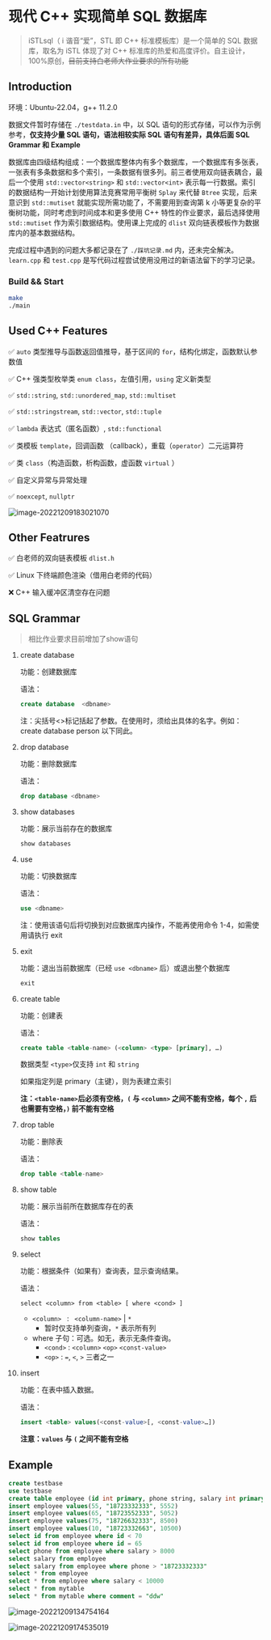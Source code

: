 # 现代 C++ 实现简单 SQL 数据库

> iSTLsql（ i 谐音“爱”，STL 即 C++ 标准模板库）是一个简单的 SQL 数据库，取名为 iSTL 体现了对 C++ 标准库的热爱和高度评价。自主设计，100%原创，~~目前支持白老师大作业要求的所有功能~~

## Introduction

环境：Ubuntu-22.04，g++ 11.2.0

数据文件暂时存储在 `./testdata.in` 中，以 SQL 语句的形式存储，可以作为示例参考，**仅支持少量 SQL 语句，语法相较实际 SQL 语句有差异，具体后面 SQL Grammar 和 Example**

数据库由四级结构组成：一个数据库整体内有多个数据库，一个数据库有多张表，一张表有多条数据和多个索引，一条数据有很多列。前三者使用双向链表耦合，最后一个使用 `std::vector<string>`  和 `std::vector<int>` 表示每一行数据。索引的数据结构一开始计划使用算法竞赛常用平衡树 `Splay` 来代替 `Btree` 实现，后来意识到 `std::mutiset` 就能实现所需功能了，不需要用到查询第 k 小等更复杂的平衡树功能，同时考虑到时间成本和更多使用 C++ 特性的作业要求，最后选择使用 `std::mutiset` 作为索引数据结构。使用课上完成的 `dlist` 双向链表模板作为数据库内的基本数据结构。

完成过程中遇到的问题大多都记录在了 `./踩坑记录.md` 内，还未完全解决。`learn.cpp` 和 `test.cpp` 是写代码过程尝试使用没用过的新语法留下的学习记录。

### Build && Start

```sh
make
./main
```

## Used C++ Features

✅ `auto` 类型推导与函数返回值推导，基于区间的 `for`，结构化绑定，函数默认参数值

✅ C++ 强类型枚举类 `enum class`，左值引用，`using` 定义新类型

✅ `std::string`, `std::unordered_map`, `std::multiset`

✅ `std::stringstream`, `std::vector`, `std::tuple`

✅ `lambda` 表达式（匿名函数）, `std::functional`

✅ 类模板 `template`，回调函数 （callback），重载（`operator`）二元运算符

✅ 类 `class`（构造函数，析构函数，虚函数 `virtual` ）

✅ 自定义异常与异常处理

✅ `noexcept`, `nullptr`

![image-20221209183021070](./images/image-20221209183021070.png)

## Other Featrures

✅ 白老师的双向链表模板 `dlist.h`

✅ Linux 下终端颜色渲染（借用白老师的代码）

❌ C++ 输入缓冲区清空存在问题

## SQL Grammar

> 相比作业要求目前增加了show语句

1. create database 

   功能：创建数据库 

   语法： 

   ```sql
   create database  <dbname>
   ```

   注：尖括号<>标记括起了参数。在使用时，须给出具体的名字。例如： create database person 以下同此。

2. drop database

   功能：删除数据库 

   语法： 

   ```sql
   drop database <dbname>
   ```

3. show databases

   功能：展示当前存在的数据库

   ```sql
   show databases
   ```

4. use

   功能：切换数据库 

   语法：

   ```sql
   use <dbname>
   ```

   注：使用该语句后将切换到对应数据库内操作，不能再使用命令 1-4，如需使用请执行 exit

5. exit

   功能：退出当前数据库（已经 `use <dbname>` 后）或退出整个数据库

   ```sql
   exit
   ```

6. create table

   功能：创建表

   语法：

   ```sql
   create table <table-name> (<column> <type> [primary], …)
   ```

   数据类型 `<type>`仅支持 `int` 和 `string`

   如果指定列是 primary（主键），则为表建立索引

   **注：`<table-name>`后必须有空格，`(` 与 `<column>` 之间不能有空格，每个 `,` 后也需要有空格，`)` 前不能有空格**

7. drop table

   功能：删除表

   语法：

   ```sql
   drop table <table-name>
   ```

8. show table

   功能：展示当前所在数据库存在的表

   语法：

   ```sql
   show tables
   ```

9. select

   功能：根据条件（如果有）查询表，显示查询结果。

   语法：

   ```
   select <column> from <table> [ where <cond> ]
   ```

   - `<column> ` :  ` <column-name>` | `*`
     - 暂时仅支持单列查询，`*` 表示所有列
   - where 子句：可选。如无，表示无条件查询。
     - `<cond>` :  `<column>` `<op>` `<const-value>`
     - `<op>` : `=`, `<`, `>` 三者之一

10. insert

    功能：在表中插入数据。

    语法：

    ```sql
    insert <table> values(<const-value>[, <const-value>…])
    ```
    **注意：`values` 与 `(` 之间不能有空格**

## Example

```sql
create testbase
use testbase
create table employee (id int primary, phone string, salary int primary)
insert employee values(55, "18723332333", 5552)
insert employee values(65, "18723552333", 5052)
insert employee values(75, "18726632333", 8500)
insert employee values(10, "18723332663", 10500)
select id from employee where id < 70
select id from employee where id = 65
select phone from employee where salary > 8000
select salary from employee
select salary from employee where phone > "18723332333"
select * from employee
select * from employee where salary < 10000
select * from mytable
select * from mytable where comment = "ddw"
```

![image-20221209134754164](./images/image-20221209134754164.png)

![image-20221209174535019](./images/image-20221209174535019.png)
